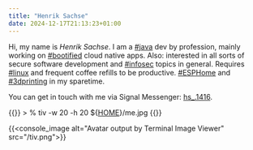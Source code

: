 ```yaml
---
title: "Henrik Sachse"
date: 2024-12-17T21:13:23+01:00
---
```

Hi, my name is *Henrik Sachse*. I am a [#java](https://en.wikipedia.org/wiki/Java_%28programming_language%29) dev by profession, mainly working on [#bootified](https://spring.io/projects/spring-boot) cloud native apps.
Also: interested in all sorts of secure software development and [#infosec](https://cwe.mitre.org/data/definitions/699.html) topics in general.
Requires [#linux](https://www.linuxfoundation.org/) and frequent coffee refills to be productive.
[#ESPHome](https://esphome.io/) and [#3dprinting](https://www.printables.com/@0x7d7b) in my sparetime.

You can get in touch with me via Signal Messenger: [hs_.1416](https://signal.me/#eu/yiCcgdOjmjh1Eqff3N10Im6JUJh8WYQAJL3AXkOqpKaoG_sEXj1HhoWCT-KjvCZL).

{{<console>}}
&gt; % tiv -w 20 -h 20 ${<a href="/">HOME</a>}/me.jpg
{{</console>}}

{{<console_image alt="Avatar output by Terminal Image Viewer" src="/tiv.png">}}
